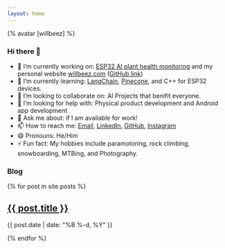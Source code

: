 ```yaml
---
layout: home
---
```


{% avatar [willbeez] %}
### Hi there 👋
- 🔭 I’m currently working on: <a href="https://github.com/willbeez/ESP32-WiFi-Bluetooth-Android">ESP32 AI plant health monitoring</a> and my personal website <a href="https://willbeez.com">willbeez.com</a> (<a href="https://github.com/willbeez/willbeez">GitHub link</a>)
- 🌱 I’m currently learning: <a href="https://github.com/hwchase17/langchain">LangChain</a>, <a href="https://www.pinecone.io/">Pinecone</a>, and C++ for ESP32 devices. 
- 👯 I’m looking to collaborate on: AI Projects that benifit everyone.
- 🤔 I’m looking for help with: Physical product development and Android app development
- 💬 Ask me about: if I am available for work!
- 📫 How to reach me: <a href="william12211@gmail.com">Email</a>, <a href="https://www.linkedin.com/in/william-beasley-5a1435a0/">LinkedIn</a>, <a href="https://github.com/willbeez">GitHub</a>, <a href="https://www.instagram.com/willbeez/">Instagram</a>
- 😄 Pronouns: He/Him
- ⚡ Fun fact: My hobbies include paramotoring, rock climbing, snowboarding, MTBing, and Photography.

### Blog
{% for post in site.posts %}
  <article>
    <h2><a href="{{ post.url }}">{{ post.title }}</a></h2>
    <p>{{ post.date | date: "%B %-d, %Y" }}</p>
  </article>
{% endfor %}